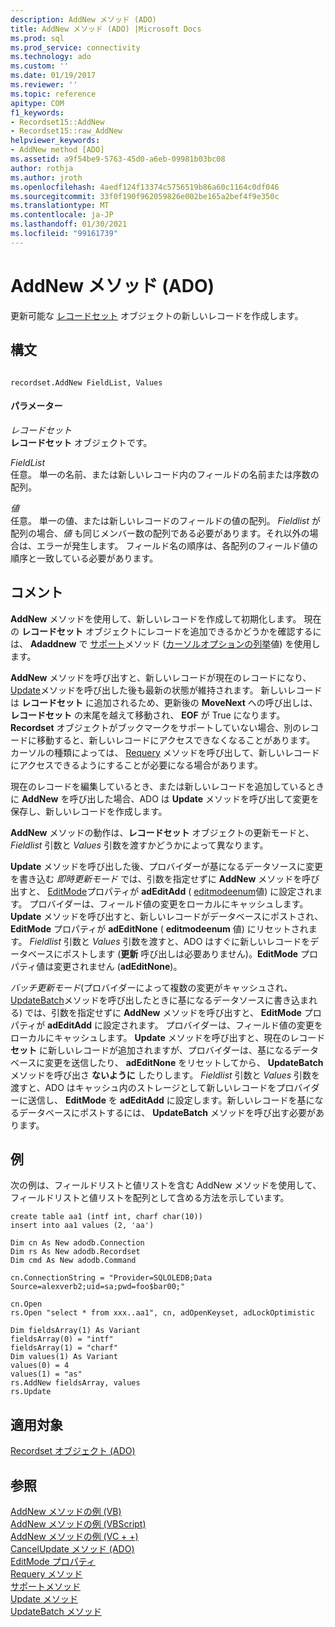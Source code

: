 ```yaml
---
description: AddNew メソッド (ADO)
title: AddNew メソッド (ADO) |Microsoft Docs
ms.prod: sql
ms.prod_service: connectivity
ms.technology: ado
ms.custom: ''
ms.date: 01/19/2017
ms.reviewer: ''
ms.topic: reference
apitype: COM
f1_keywords:
- Recordset15::AddNew
- Recordset15::raw_AddNew
helpviewer_keywords:
- AddNew method [ADO]
ms.assetid: a9f54be9-5763-45d0-a6eb-09981b03bc08
author: rothja
ms.author: jroth
ms.openlocfilehash: 4aedf124f13374c5756519b86a60c1164c0df046
ms.sourcegitcommit: 33f0f190f962059826e002be165a2bef4f9e350c
ms.translationtype: MT
ms.contentlocale: ja-JP
ms.lasthandoff: 01/30/2021
ms.locfileid: "99161739"
---
```

# <a name="addnew-method-ado"></a>AddNew メソッド (ADO)
更新可能な [レコードセット](./recordset-object-ado.md) オブジェクトの新しいレコードを作成します。  
  
## <a name="syntax"></a>構文  
  
```  
  
recordset.AddNew FieldList, Values  
```  
  
#### <a name="parameters"></a>パラメーター  
 *レコードセット*  
 **レコードセット** オブジェクトです。  
  
 *FieldList*  
 任意。 単一の名前、または新しいレコード内のフィールドの名前または序数の配列。  
  
 *値*  
 任意。 単一の値、または新しいレコードのフィールドの値の配列。 *Fieldlist* が配列の場合、*値* も同じメンバー数の配列である必要があります。それ以外の場合は、エラーが発生します。 フィールド名の順序は、各配列のフィールド値の順序と一致している必要があります。  
  
## <a name="remarks"></a>コメント  
 **AddNew** メソッドを使用して、新しいレコードを作成して初期化します。 現在の **レコードセット** オブジェクトにレコードを追加できるかどうかを確認するには、 **Adaddnew** で [サポート](./supports-method.md)メソッド ([カーソルオプションの列挙](./cursoroptionenum.md)値) を使用します。  
  
 **AddNew** メソッドを呼び出すと、新しいレコードが現在のレコードになり、 [Update](./update-method.md)メソッドを呼び出した後も最新の状態が維持されます。 新しいレコードは **レコードセット** に追加されるため、更新後の **MoveNext** への呼び出しは、 **レコードセット** の末尾を越えて移動され、 **EOF** が True になります。 **Recordset** オブジェクトがブックマークをサポートしていない場合、別のレコードに移動すると、新しいレコードにアクセスできなくなることがあります。 カーソルの種類によっては、 [Requery](./requery-method.md) メソッドを呼び出して、新しいレコードにアクセスできるようにすることが必要になる場合があります。  
  
 現在のレコードを編集しているとき、または新しいレコードを追加しているときに **AddNew** を呼び出した場合、ADO は **Update** メソッドを呼び出して変更を保存し、新しいレコードを作成します。  
  
 **AddNew** メソッドの動作は、**レコードセット** オブジェクトの更新モードと、 *Fieldlist* 引数と *Values* 引数を渡すかどうかによって異なります。  
  
 **Update** メソッドを呼び出した後、プロバイダーが基になるデータソースに変更を書き込む *即時更新モード* では、引数を指定せずに **AddNew** メソッドを呼び出すと、 [EditMode](./editmode-property.md)プロパティが **adEditAdd** ( [editmodeenum](./editmodeenum.md)値) に設定されます。 プロバイダーは、フィールド値の変更をローカルにキャッシュします。 **Update** メソッドを呼び出すと、新しいレコードがデータベースにポストされ、 **EditMode** プロパティが **adEditNone** ( **editmodeenum** 値) にリセットされます。 *Fieldlist* 引数と *Values* 引数を渡すと、ADO はすぐに新しいレコードをデータベースにポストします (**更新** 呼び出しは必要ありません)。**EditMode** プロパティ値は変更されません (**adEditNone**)。  
  
 *バッチ更新モード*(プロバイダーによって複数の変更がキャッシュされ、 [UpdateBatch](./updatebatch-method.md)メソッドを呼び出したときに基になるデータソースに書き込まれる) では、引数を指定せずに **AddNew** メソッドを呼び出すと、 **EditMode** プロパティが **adEditAdd** に設定されます。 プロバイダーは、フィールド値の変更をローカルにキャッシュします。 **Update** メソッドを呼び出すと、現在のレコード **セット** に新しいレコードが追加されますが、プロバイダーは、基になるデータベースに変更を送信したり、 **adEditNone** をリセットしてから、 **UpdateBatch** メソッドを呼び出さ **ないように** したりします。 *Fieldlist* 引数と *Values* 引数を渡すと、ADO はキャッシュ内のストレージとして新しいレコードをプロバイダーに送信し、 **EditMode** を **adEditAdd** に設定します。新しいレコードを基になるデータベースにポストするには、 **UpdateBatch** メソッドを呼び出す必要があります。  
  
## <a name="example"></a>例  
 次の例は、フィールドリストと値リストを含む AddNew メソッドを使用して、フィールドリストと値リストを配列として含める方法を示しています。  
  
```  
create table aa1 (intf int, charf char(10))  
insert into aa1 values (2, 'aa')  
  
Dim cn As New adodb.Connection  
Dim rs As New adodb.Recordset  
Dim cmd As New adodb.Command  
  
cn.ConnectionString = "Provider=SQLOLEDB;Data Source=alexverb2;uid=sa;pwd=foo$bar00;"  
  
cn.Open  
rs.Open "select * from xxx..aa1", cn, adOpenKeyset, adLockOptimistic  
  
Dim fieldsArray(1) As Variant  
fieldsArray(0) = "intf"  
fieldsArray(1) = "charf"  
Dim values(1) As Variant  
values(0) = 4  
values(1) = "as"  
rs.AddNew fieldsArray, values  
rs.Update  
```  
  
## <a name="applies-to"></a>適用対象  
 [Recordset オブジェクト (ADO)](./recordset-object-ado.md)  
  
## <a name="see-also"></a>参照  
 [AddNew メソッドの例 (VB)](./addnew-method-example-vb.md)   
 [AddNew メソッドの例 (VBScript)](./addnew-method-example-vbscript.md)   
 [AddNew メソッドの例 (VC + +)](./addnew-method-example-vc.md)   
 [CancelUpdate メソッド (ADO)](./cancelupdate-method-ado.md)   
 [EditMode プロパティ](./editmode-property.md)   
 [Requery メソッド](./requery-method.md)   
 [サポートメソッド](./supports-method.md)   
 [Update メソッド](./update-method.md)   
 [UpdateBatch メソッド](./updatebatch-method.md)